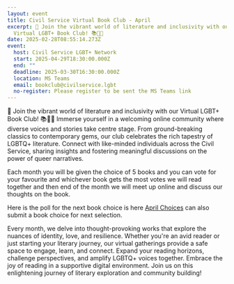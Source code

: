 ```yaml
---
layout: event
title: Civil Service Virtual Book Club - April
excerpt: 🌈 Join the vibrant world of literature and inclusivity with our
  Virtual LGBT+ Book Club! 📚🏳️‍🌈
date: 2025-02-28T08:55:14.273Z
event:
  host: Civil Service LGBT+ Network
  start: 2025-04-29T18:30:00.000Z
  end: ""
  deadline: 2025-03-30T16:30:00.000Z
  location: MS Teams
  email: bookclub@civilservice.lgbt
  no-register: Please register to be sent the MS Teams link
---
```

🌈 Join the vibrant world of literature and inclusivity with our Virtual LGBT+ Book Club! 📚🏳️‍🌈 Immerse yourself in a welcoming online community where diverse voices and stories take centre stage. From ground-breaking classics to contemporary gems, our club celebrates the rich tapestry of LGBTQ+ literature. Connect with like-minded individuals across the Civil Service, sharing insights and fostering meaningful discussions on the power of queer narratives.

Each month you will be given the choice of 5 books and you can vote for your favourite and whichever book gets the most votes we will read together and then end of the month we will meet up online and discuss our thoughts on the book.

Here is the poll for the next book choice is here [April Choices](https://forms.office.com/pages/responsepage.aspx?id=KEeHxuZx_kGp4S6MNndq2J2LYzti9zZDnPfGeu23uKdUNlU4R0RJWU9XTTBKNFgxSjRWSUU5NjVSMy4u&route=shorturl) can also submit a book choice for next selection.

Every month, we delve into thought-provoking works that explore the nuances of identity, love, and resilience. Whether you're an avid reader or just starting your literary journey, our virtual gatherings provide a safe space to engage, learn, and connect. Expand your reading horizons, challenge perspectives, and amplify LGBTQ+ voices together. Embrace the joy of reading in a supportive digital environment. Join us on this enlightening journey of literary exploration and community building!